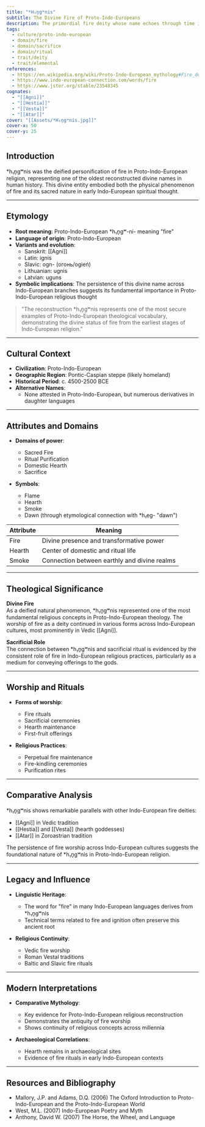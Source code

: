 ```yaml
---
title: "*H₁n̥gʷnis"
subtitle: The Divine Fire of Proto-Indo-Europeans
description: The primordial fire deity whose name echoes through time in Sanskrit Agni, Latin ignis, and Slavic ogn-
tags:
  - culture/proto-indo-european
  - domain/fire
  - domain/sacrifice
  - domain/ritual
  - trait/deity
  - trait/elemental
references:
  - https://en.wikipedia.org/wiki/Proto-Indo-European_mythology#Fire_deity
  - https://www.indo-european-connection.com/words/fire
  - https://www.jstor.org/stable/23548345
cognates:
  - "[[Agni]]"
  - "[[Hestia]]"
  - "[[Vesta]]"
  - "[[Atar]]"
cover: "[[Assets/*H₁n̥gʷnis.jpg]]"
cover-x: 50
cover-y: 25
---
```

##  Introduction
*h₁n̥gʷnis was the deified personification of fire in Proto-Indo-European religion, representing one of the oldest reconstructed divine names in human history. This divine entity embodied both the physical phenomenon of fire and its sacred nature in early Indo-European spiritual thought.

---

## Etymology

- **Root meaning**: Proto-Indo-European *h₁n̥gʷ-ni- meaning "fire"
- **Language of origin**: Proto-Indo-European
- **Variants and evolution**: 
  - Sanskrit: [[Agni]]
  - Latin: ignis
  - Slavic: ogn- (огонь/ogień)
  - Lithuanian: ugnis
  - Latvian: uguns
- **Symbolic implications**: The persistence of this divine name across Indo-European branches suggests its fundamental importance in Proto-Indo-European religious thought

> "The reconstruction *h₁n̥gʷnis represents one of the most secure examples of Proto-Indo-European theological vocabulary, demonstrating the divine status of fire from the earliest stages of Indo-European religion."

---

##  Cultural Context

- **Civilization**: Proto-Indo-European
- **Geographic Region**: Pontic-Caspian steppe (likely homeland)
- **Historical Period**: c. 4500-2500 BCE
- **Alternative Names**:
  - None attested in Proto-Indo-European, but numerous derivatives in daughter languages

---

## Attributes and Domains

- **Domains of power**: 
  - Sacred Fire
  - Ritual Purification
  - Domestic Hearth
  - Sacrifice

- **Symbols**: 
  - Flame
  - Hearth
  - Smoke
  - Dawn (through etymological connection with *h₁eg- "dawn")

| Attribute | Meaning |
|-----------|----------|
| Fire | Divine presence and transformative power |
| Hearth | Center of domestic and ritual life |
| Smoke | Connection between earthly and divine realms |

---

## Theological Significance

**Divine Fire**  
As a deified natural phenomenon, *h₁n̥gʷnis represented one of the most fundamental religious concepts in Proto-Indo-European theology. The worship of fire as a deity continued in various forms across Indo-European cultures, most prominently in Vedic [[Agni]].

**Sacrificial Role**  
The connection between *h₁n̥gʷnis and sacrificial ritual is evidenced by the consistent role of fire in Indo-European religious practices, particularly as a medium for conveying offerings to the gods.

---

## Worship and Rituals

- **Forms of worship**: 
  - Fire rituals
  - Sacrificial ceremonies
  - Hearth maintenance
  - First-fruit offerings

- **Religious Practices**: 
  - Perpetual fire maintenance
  - Fire-kindling ceremonies
  - Purification rites

---

## Comparative Analysis

*h₁n̥gʷnis shows remarkable parallels with other Indo-European fire deities:

- [[Agni]] in Vedic tradition
- [[Hestia]] and [[Vesta]] (hearth goddesses)
- [[Atar]] in Zoroastrian tradition

The persistence of fire worship across Indo-European cultures suggests the foundational nature of *h₁n̥gʷnis in Proto-Indo-European religion.

---

## Legacy and Influence

- **Linguistic Heritage**: 
  - The word for "fire" in many Indo-European languages derives from *h₁n̥gʷnis
  - Technical terms related to fire and ignition often preserve this ancient root

- **Religious Continuity**: 
  - Vedic fire worship
  - Roman Vestal traditions
  - Baltic and Slavic fire rituals

---

## Modern Interpretations

- **Comparative Mythology**: 
  - Key evidence for Proto-Indo-European religious reconstruction
  - Demonstrates the antiquity of fire worship
  - Shows continuity of religious concepts across millennia

- **Archaeological Correlations**: 
  - Hearth remains in archaeological sites
  - Evidence of fire rituals in early Indo-European contexts

---

## Resources and Bibliography

- Mallory, J.P. and Adams, D.Q. (2006) The Oxford Introduction to Proto-Indo-European and the Proto-Indo-European World
- West, M.L. (2007) Indo-European Poetry and Myth
- Anthony, David W. (2007) The Horse, the Wheel, and Language